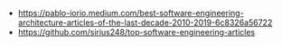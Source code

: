 - https://pablo-iorio.medium.com/best-software-engineering-architecture-articles-of-the-last-decade-2010-2019-6c8326a56722
- https://github.com/sirius248/top-software-engineering-articles
